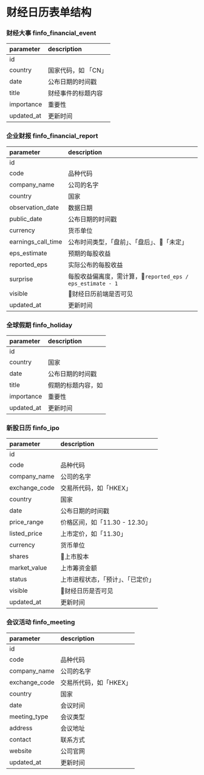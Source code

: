# 财经日历表单结构

### 财经大事 finfo_financial_event

| parameter | description |
| :-- | :-- |
| id |  |
| country | 国家代码，如 「CN」 |
| date | 公布日期的时间戳 |
| title | 财经事件的标题内容 |
| importance | 重要性 |
| updated_at | 更新时间 |

### 企业财报 finfo_financial_report

| parameter | description |
| :-- | :-- |
| id |  |
| code | 品种代码 |
| company_name | 公司的名字 |
| country | 国家 |
| observation_date | 数据日期 |
| public_date | 公布日期的时间戳 |
| currency | 货币单位 |
| earnings_call_time | 公布时间类型，「盘前」、「盘后」、「未定」 |
| eps_estimate | 预期的每股收益 |
| reported_eps | 实际公布的每股收益 |
| surprise | 每股收益偏离度，需计算，`reported_eps / eps_estimate - 1 ` |
| visible | 财经日历前端是否可见 |
| updated_at | 更新时间 |

### 全球假期 finfo_holiday

| parameter | description |
| :-- | :-- |
| id |  |
| country | 国家 |
| date | 公布日期的时间戳 |
| title | 假期的标题内容，如 |
| importance | 重要性 |
| updated_at | 更新时间 |

### 新股日历 finfo_ipo

| parameter | description |
| :-- | :-- |
| id |  |
| code | 品种代码 |
| company_name | 公司的名字 |
| exchange_code | 交易所代码，如「HKEX」 |
| country | 国家 |
| date | 公布日期的时间戳 |
| price_range | 价格区间，如「11.30 - 12.30」 |
| listed_price | 上市定价，如「11.30」 |
| currency | 货币单位 |
| shares | 上市股本 |
| market_value | 上市筹资金额 |
| status | 上市进程状态，「预计」、「已定价」 |
| visible | 财经日历是否可见 |
| updated_at | 更新时间 |

### 会议活动 finfo_meeting

| parameter | description |
| :-- | :-- |
| id |  |
| code | 品种代码 |
| company_name | 公司的名字 |
| exchange_code | 交易所代码，如「HKEX」 |
| country | 国家 |
| date | 会议时间 |
| meeting_type | 会议类型 |
| address | 会议地址 |
| contact | 联系方式 |
| website | 公司官网 |
| updated_at | 更新时间 |
